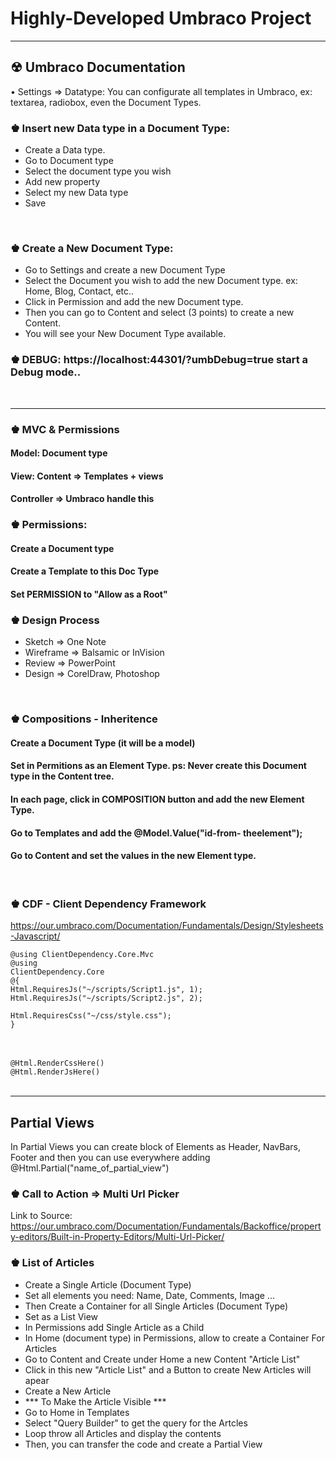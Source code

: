 # Highly-Developed Umbraco Project
<hr>

## &#9762; Umbraco Documentation

• Settings  => Datatype: You can configurate all templates in Umbraco, ex: textarea, radiobox, even the Document Types.

### &#9818; Insert new Data type in a Document Type:
<ul>
  <li>Create a Data type.</li>
  <li>Go to Document type</li>
  <li>Select the document type you wish</li>
  <li>Add new property</li>
  <li>Select my new Data type</li>
  <li>Save</li>
</ul>
<br>

### &#9818; Create a New Document Type:

<ul>
  <li>Go to Settings and create a new Document Type</li>
  <li>Select the Document you wish to add the new Document type. ex: Home, Blog, Contact, etc..</li>
  <li>Click in Permission and add the new Document type.</li>
  <li>Then you can go to Content and select (3 points) to create a new Content.</li>
  <li>You will see your New Document Type available.</li>
</ul>

### &#9818; DEBUG: https://localhost:44301/?umbDebug=true   start a Debug mode..
<br/>

<hr>

### &#9818; MVC & Permissions

#### Model:   Document type
#### View:  Content => Templates + views
#### Controller => Umbraco handle this


### &#9818; Permissions:

#### Create a Document type
#### Create a Template to this Doc Type
#### Set PERMISSION to "Allow as a Root" 


### &#9818; Design Process

<ul>
  <li>Sketch => One Note</li>
  <li>Wireframe => Balsamic or InVision</li>
  <li>Review => PowerPoint</li>
  <li>Design => CorelDraw, Photoshop</li>
</ul>
<br>


### &#9818; Compositions - Inheritence

#### Create a Document Type (it will be a model)
#### Set in Permitions as an Element Type.  ps: Never create this Document type in the Content tree.
#### In each page, click in COMPOSITION button and add the new Element Type.
#### Go to Templates and add the @Model.Value("id-from- theelement");
#### Go to Content and set the values in the new Element type.
<br>

### &#9818; CDF - Client Dependency Framework

https://our.umbraco.com/Documentation/Fundamentals/Design/Stylesheets-Javascript/

<code>@using ClientDependency.Core.Mvc</code><br>
<code>@using ClientDependency.Core</code><br>
<code>@{</code><br>
<code>Html.RequiresJs("~/scripts/Script1.js", 1);</code><br>
<code>Html.RequiresJs("~/scripts/Script2.js", 2);</code> <br>
<code> Html.RequiresCss("~/css/style.css");</code><br>
<code>}</code><br>
<code><html></code><br>
<code><head></code><br>
<code> @Html.RenderCssHere()</code><br>
<code>@Html.RenderJsHere()</code><br>
<code></head></code><br>

<hr>

## Partial Views

  <p>In Partial Views you can create block of Elements as Header, NavBars, Footer and then you can use everywhere adding @Html.Partial("name_of_partial_view")</p>

  
  ### &#9818; Call to Action  => Multi Url Picker
  
  Link to Source: https://our.umbraco.com/Documentation/Fundamentals/Backoffice/property-editors/Built-in-Property-Editors/Multi-Url-Picker/


### &#9818; List of Articles
  
  <ul>
    <li>Create a Single Article (Document Type)</li>
    <li>Set all elements you need: Name, Date, Comments, Image ...</li>
    <li>Then Create a Container for all Single Articles (Document Type)</li>
    <li>Set as a List View</li>
    <li>In Permissions add Single Article as a Child</li>
    <li>In Home (document type) in Permissions, allow to create a Container For Articles</li>
    <li>Go to Content and Create under Home a new Content "Article List"</li>
    <li>Click in this new "Article List" and a Button to create New Articles will apear</li>
    <li>Create a New Article</li>
    <li>*** To Make the Article Visible ***</li>
    <li>Go to Home in Templates</li>
    <li>Select "Query Builder" to get the query for the Artcles</li>
    <li>Loop throw all Articles and display the contents</li>
    <li>Then, you can transfer the code and create a Partial View</li>    
  </ul>
  
  
  
  
  
